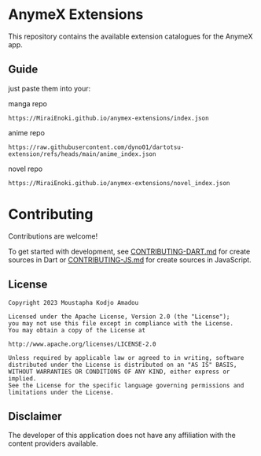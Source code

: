 # AnymeX Extensions

This repository contains the available extension catalogues for the AnymeX app.

## Guide
just paste them into your:

manga repo 
```
https://MiraiEnoki.github.io/anymex-extensions/index.json
```

anime repo 
```
https://raw.githubusercontent.com/dyno01/dartotsu-extension/refs/heads/main/anime_index.json
```

novel repo 
```
https://MiraiEnoki.github.io/anymex-extensions/novel_index.json
```

# Contributing

Contributions are welcome!

To get started with development, see [CONTRIBUTING-DART.md](./CONTRIBUTING-DART.md) for create sources in Dart or [CONTRIBUTING-JS.md](./CONTRIBUTING-JS.md) for create sources in JavaScript.

## License

    Copyright 2023 Moustapha Kodjo Amadou

    Licensed under the Apache License, Version 2.0 (the "License");
    you may not use this file except in compliance with the License.
    You may obtain a copy of the License at

    http://www.apache.org/licenses/LICENSE-2.0

    Unless required by applicable law or agreed to in writing, software
    distributed under the License is distributed on an "AS IS" BASIS,
    WITHOUT WARRANTIES OR CONDITIONS OF ANY KIND, either express or implied.
    See the License for the specific language governing permissions and
    limitations under the License.



## Disclaimer

The developer of this application does not have any affiliation with the content providers available.
